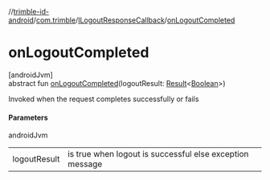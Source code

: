 //[trimble-id-android](../../../index.md)/[com.trimble](../index.md)/[ILogoutResponseCallback](index.md)/[onLogoutCompleted](on-logout-completed.md)

# onLogoutCompleted

[androidJvm]\
abstract fun [onLogoutCompleted](on-logout-completed.md)(logoutResult: [Result](https://kotlinlang.org/api/latest/jvm/stdlib/kotlin/-result/index.html)&lt;[Boolean](https://kotlinlang.org/api/latest/jvm/stdlib/kotlin/-boolean/index.html)&gt;)

Invoked when the request completes successfully or fails

#### Parameters

androidJvm

| | |
|---|---|
| logoutResult | is true when logout is successful else exception message |
